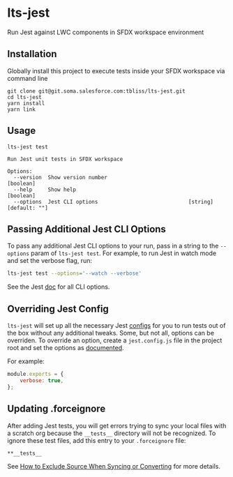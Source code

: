 # lts-jest

Run Jest against LWC components in SFDX workspace environment

## Installation

Globally install this project to execute tests inside your SFDX workspace via command line

```
git clone git@git.soma.salesforce.com:tbliss/lts-jest.git
cd lts-jest
yarn install
yarn link
```

## Usage

```
lts-jest test

Run Jest unit tests in SFDX workspace

Options:
  --version  Show version number                                       [boolean]
  --help     Show help                                                 [boolean]
  --options  Jest CLI options                             [string] [default: ""]

```

## Passing Additional Jest CLI Options

To pass any additional Jest CLI options to your run, pass in a string to the `--options` param of `lts-jest test`. For example, to run Jest in watch mode and set the verbose flag, run:

```bash
lts-jest test --options='--watch --verbose'
```

See the Jest [doc](http://facebook.github.io/jest/docs/en/cli.html) for all CLI options.

## Overriding Jest Config

`lts-jest` will set up all the necessary Jest [configs](http://facebook.github.io/jest/docs/en/configuration.html) for you to run tests out of the box without any additional tweaks. Some, but not all, options can be overriden. To override an option, create a `jest.config.js` file in the project root and set the options as [documented](http://facebook.github.io/jest/docs/en/configuration.html#options). 

For example:
```js
module.exports = {
    verbose: true,
};
```

## Updating .forceignore

After adding Jest tests, you will get errors trying to sync your local files with a scratch org because the `__tests__` directory will not be recognized. To ignore these test files, add this entry to your `.forceignore` file:

```
**__tests__
```

See [How to Exclude Source When Syncing or Converting](https://developer.salesforce.com/docs/atlas.en-us.sfdx_dev.meta/sfdx_dev/sfdx_dev_exclude_source.htm) for more details.